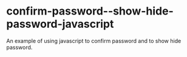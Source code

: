 # confirm-password--show-hide-password-javascript

An example of using javascript to confirm password and to show hide password.
